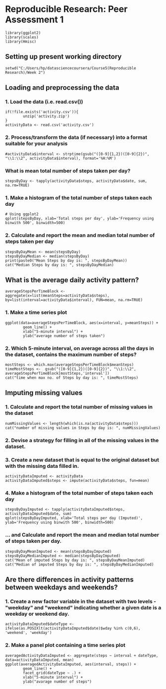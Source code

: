 Reproducible Research: Peer Assessment 1
================================================================

```{r, loading_dependant_packages}
library(ggplot2)
library(scales)
library(Hmisc)
```


## Setting up present working directory
```{r, pwd setting}
setwd("C:/Users/hp/datasciencecoursera/Course5(Reproducible Research)/Week 2")
```

## Loading and preprocessing the data

### 1. Load the data (i.e. read.csv())
```{r, loading_data}
if(!file.exists('activity.csv')){
        unzip('activity.zip')
}
activityData <- read.csv('activity.csv')
```

### 2. Process/transform the data (if necessary) into a format suitable for your  analysis
```{r, data_wrangling}
#activityData$interval <- strptime(gsub("([0-9]{1,2})([0-9]{2})", "\\1:\\2", activityData$interval), format='%H:%M')
```

### What is mean total number of steps taken per day?
```{r}
stepsByDay <- tapply(activityData$steps, activityData$date, sum, na.rm=TRUE)
```

### 1. Make a histogram of the total number of steps taken each day

```{r}
# Using ggplot2
qplot(stepsByDay, xlab='Total steps per day', ylab='Frequency using binwith 500', binwidth=500)
```

### 2. Calculate and report the mean and median total number of steps taken per day
```{r}
stepsByDayMean <- mean(stepsByDay)
stepsByDayMedian <- median(stepsByDay)
print(paste0("Mean Steps by day is: ", stepsByDayMean))
cat("Median Steps by day is: ", stepsByDayMedian)
```

## What is the average daily activity pattern?
```{r}
averageStepsPerTimeBlock <- aggregate(x=list(meanSteps=activityData$steps), by=list(interval=activityData$interval), FUN=mean, na.rm=TRUE)
```

### 1. Make a time series plot
```{r}
ggplot(data=averageStepsPerTimeBlock, aes(x=interval, y=meanSteps)) +
        geom_line() +
        xlab("5-minute interval") +
        ylab("average number of steps taken") 
```

### 2. Which 5-minute interval, on average across all the days in the dataset, contains the maximum number of steps?

```{r}
mostSteps <- which.max(averageStepsPerTimeBlock$meanSteps)
timeMostSteps <-  gsub("([0-9]{1,2})([0-9]{2})", "\\1:\\2", averageStepsPerTimeBlock[mostSteps,'interval'])
cat("time when max no. of Steps by day is: ", timeMostSteps)
```

## Imputing missing values
### 1. Calculate and report the total number of missing values in the dataset

```{r}
numMissingValues <- length(which(is.na(activityData$steps)))
cat("number of missing values in Steps by day is: ", numMissingValues)
```

### 2. Devise a strategy for filling in all of the missing values in the dataset.

### 3. Create a new dataset that is equal to the original dataset but with the missing data filled in.

```{r}
activityDataImputed <- activityData
activityDataImputed$steps <- impute(activityData$steps, fun=mean)
```

### 4. Make a histogram of the total number of steps taken each day

```{r}
stepsByDayImputed <- tapply(activityDataImputed$steps, activityDataImputed$date, sum)
qplot(stepsByDayImputed, xlab='Total steps per day (Imputed)', ylab='Frequency using binwith 500', binwidth=500)
```

### ... and Calculate and report the mean and median total number of steps taken per day.
```{r}
stepsByDayMeanImputed <- mean(stepsByDayImputed)
stepsByDayMedianImputed <- median(stepsByDayImputed)
cat("Mean of imputed Steps by day is: ", stepsByDayMeanImputed)
cat("Median of imputed Steps by day is: ", stepsByDayMedianImputed)
```

## Are there differences in activity patterns between weekdays and weekends?

### 1. Create a new factor variable in the dataset with two levels - "weekday" and "weekend" indicating whether a given date is a weekday or weekend day.
```{r}
activityDataImputed$dateType <-  ifelse(as.POSIXlt(activityDataImputed$date)$wday %in% c(0,6), 'weekend', 'weekday')
```

### 2. Make a panel plot containing a time series plot

```{r}
averagedActivityDataImputed <- aggregate(steps ~ interval + dateType, data=activityDataImputed, mean)
ggplot(averagedActivityDataImputed, aes(interval, steps)) + 
        geom_line() + 
        facet_grid(dateType ~ .) +
        xlab("5-minute interval") + 
        ylab("avarage number of steps")
```